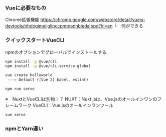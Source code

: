 ### Vueに必要なもの

Chrome拡張機能
https://chrome.google.com/webstore/detail/vuejs-devtools/nhdogjmejiglipccpnnnanhbledajbpd?hl=en
└　何ができる

### クイックスタートVueCLI

npmのオプションでグローバルでインストールする

```sh
npm install -g @vue/cli
npm install -g @vue/cli-service-global

vue create helloworld
 ---> Default ([Vue 2] babel, eslint)

npm run serve
```

※　NuxtとVueCLIは別物！？
NUXT：Nuxt.jsは、Vue.jsのオールインワンのフレームワーク
VueCLI：Vue.jsのオールインワンツール

```sh
vue serve
```

### npmとYarn違い
